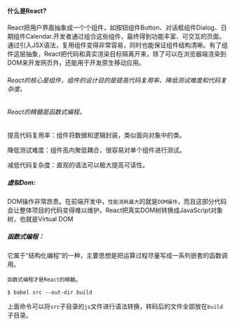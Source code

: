 #### 什么是React?

React把用户界面抽象成一个个组件，如按钮组件Button、对话框组件Dialog、日期组件Calendar.开发者通过组合这些组件，最终得到功能丰富、可交互的页面。通过引入JSX语法，复用组件变得非常容易，同时也能保证组件结构清晰。有了组件这层抽象，React把代码和真实渲染目标隔离开来，除了可以在浏览器端渲染到DOM来开发网页外，还能用于开发原生移动应用。

###### React的核心是组件，组件的设计目的是提高代码复用率、降低测试难度和代码复杂度。

###### React的精髓是函数式编程。

提高代码复用率：组件将数据和逻辑封装，类似面向对象中的类。

降低测试难度：组件高内聚低耦合，很容易对单个组件进行测试。

减低代码复杂度：直观的语法可以极大提高可读性。

##### 虚拟Dom:

DOM操作非常昂贵。在前端开发中，`性能消耗最大`的就是`DOM操作`，而且这部分代码会让整体项目的代码变得难以维护。React把真实DOM树转换成JavaScript对象树，也就是Virtual DOM

##### 函数式编程：

它属于“结构化编程”的一种，主要思想是把运算过程尽量写成一系列嵌套的函数调用。

`函数式编程才是React的精髓`。



`$ babel src --out-dir build`

上面命令可以将`src`子目录的`js`文件进行语法转换，转码后的文件全部放在`build`子目录。